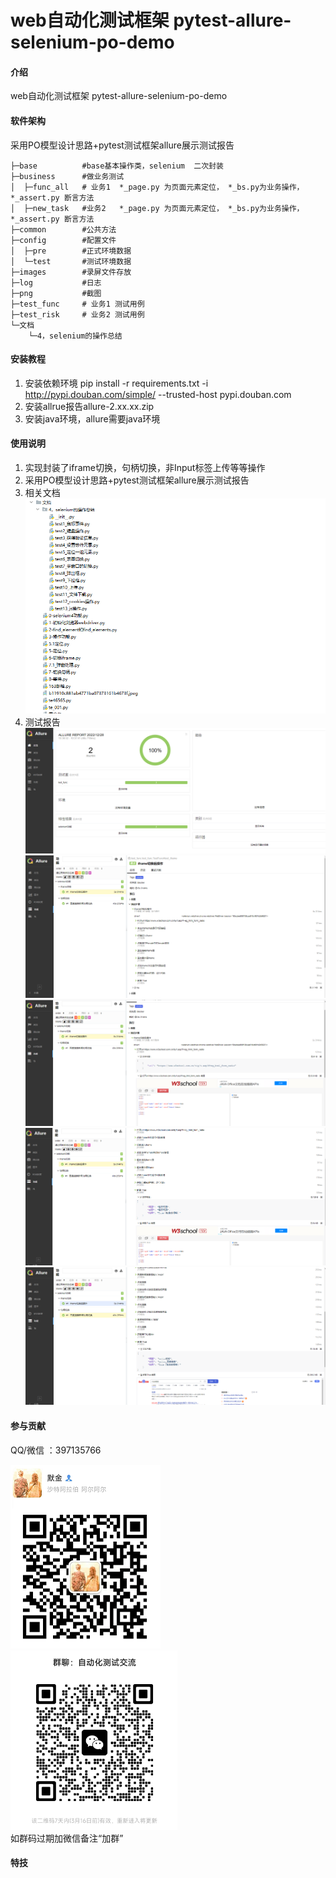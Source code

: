# web自动化测试框架 pytest-allure-selenium-po-demo

#### 介绍
web自动化测试框架 pytest-allure-selenium-po-demo

#### 软件架构
采用PO模型设计思路+pytest测试框架allure展示测试报告

```log
├─base          #base基本操作类，selenium  二次封装
├─business      #做业务测试
│  ├─func_all   # 业务1  *_page.py 为页面元素定位， *_bs.py为业务操作，*_assert.py 断言方法
│  ├─new_task   #业务2   *_page.py 为页面元素定位， *_bs.py为业务操作，*_assert.py 断言方法
├─common        #公共方法 
├─config        #配置文件
│  ├─pre        #正式环境数据
│  └─test       #测试环境数据
├─images        #录屏文件存放
├─log           #日志
├─png           #截图
├─test_func     # 业务1 测试用例
├─test_risk     # 业务2 测试用例
└─文档
    └─4，selenium的操作总结
```


#### 安装教程

1.  安装依赖环境 pip install -r requirements.txt -i http://pypi.douban.com/simple/ --trusted-host pypi.douban.com
2.  安装allrue报告allure-2.xx.xx.zip
3.  安装java环境，allure需要java环境

#### 使用说明

1.  实现封装了iframe切换，句柄切换，非Input标签上传等等操作
2.  采用PO模型设计思路+pytest测试框架allure展示测试报告
3.  相关文档   
    ![img.png](img.png)
4. 测试报告   
    ![img_1.png](img_1.png)
    ![img_2.png](img_2.png)
    ![img_3.png](img_3.png)
    ![img_4.png](img_4.png)
    ![img_5.png](img_5.png)

            

#### 参与贡献
QQ/微信 ：397135766   

![img_6.png](img_6.png)
![img_7.png](img_7.png)     
如群码过期加微信备注“加群”


#### 特技

